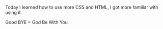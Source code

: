 Today I learned how to use more CSS and HTML, I got more familiar with using it. 

Good BYE = God Be With You 